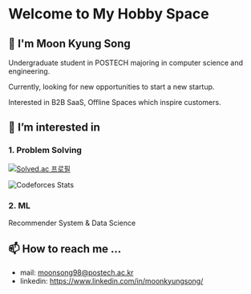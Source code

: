 # Welcome to My Hobby Space

## 👋 I'm Moon Kyung Song

Undergraduate student in POSTECH majoring in computer science and engineering.

Currently, looking for new opportunities to start a new startup.

Interested in B2B SaaS, Offline Spaces which inspire customers.

## 👀 I’m interested in

### 1. Problem Solving

[![Solved.ac 프로필](http://mazassumnida.wtf/api/v2/generate_badge?boj=moonsong98)](https://solved.ac/moonsong98)

![Codeforces Stats](https://codeforces-readme-stats.vercel.app/api/card?username=moonsong98)

### 2. ML
Recommender System & Data Science

##  📫 How to reach me ...
- mail: moonsong98@postech.ac.kr
- linkedin: https://www.linkedin.com/in/moonkyungsong/
